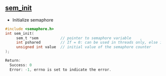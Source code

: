 ## [sem_init](https://man7.org/linux/man-pages/man3/sem_init.3.html)
- Initialize semaphore
```c
#include <semaphore.h>
int sem_init(
     sem_t *sem          // pointer to semaphore variable    ,
     int pshared         // If = 0: can be used in threads only, else in process,
     unsigned int value  // initial value of the semaphore counter
);

Return:
  Success: 0 
  Error: -1, errno is set to indicate the error.
```
